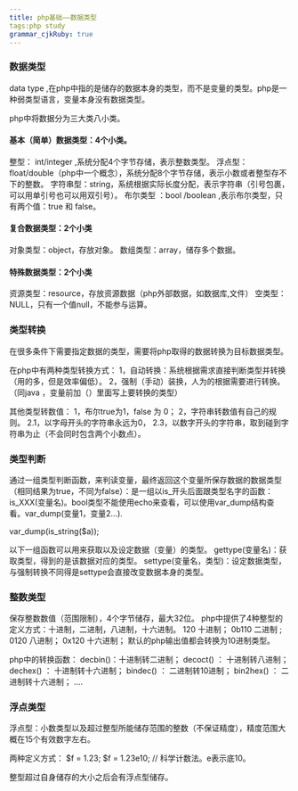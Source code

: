 ```yaml
---
title: php基础——数据类型
tags:php study
grammar_cjkRuby: true
---
```

### 数据类型
data type ,在php中指的是储存的数据本身的类型，而不是变量的类型。php是一种弱类型语言，变量本身没有数据类型。 

php中将数据分为三大类八小类。
#### 基本（简单）数据类型：4个小类。
整型： int/integer ,系统分配4个字节存储，表示整数类型。
浮点型：float/double（php中一个概念），系统分配8个字节存储，表示小数或者整型存不下的整数。
字符串型：string，系统根据实际长度分配，表示字符串（引号包裹，可以用单引号也可以用双引号）。
布尔类型 ：bool /boolean ,表示布尔类型，只有两个值：true 和 false。

#### 复合数据类型：2个小类
对象类型：object，存放对象。
数组类型：array，储存多个数据。

#### 特殊数据类型：2个小类
资源类型：resource，存放资源数据（php外部数据，如数据库,文件）
空类型： NULL，只有一个值null，不能参与运算。


### 类型转换
在很多条件下需要指定数据的类型，需要将php取得的数据转换为目标数据类型。

在php中有两种类型转换方式：
1，自动转换：系统根据需求直接判断类型并转换（用的多，但是效率偏低）。
2，强制（手动）装换，人为的根据需要进行转换。（同java ，变量前加（）里面写上要转换的类型）

其他类型转数值：
1，布尔true为1，false 为 0；
2，字符串转数值有自己的规则。
	2.1，以字母开头的字符串永远为0，
	2.3，以数字开头的字符串，取到碰到字符串为止（不会同时包含两个小数点）。


### 类型判断
通过一组类型判断函数，来判读变量，最终返回这个变量所保存数据的数据类型（相同结果为true，不同为false）：是一组以is_开头后面跟类型名字的函数：is_XXX(变量名)。bool类型不能使用echo来查看，可以使用var_dump结构查看。var_dump(变量1，变量2...).

var_dump(is_string($a));


以下一组函数可以用来获取以及设定数据（变量）的类型。
gettype(变量名)：获取类型，得到的是该数据对应的类型。
settype(变量名，类型)：设定数据类型，与强制转换不同得是settype会直接改变数据本身的类型。

### 整数类型
保存整数数值（范围限制），4个字节储存，最大32位。
php中提供了4种整型的定义方式：十进制，二进制，八进制，十六进制。
120   十进制；
0b110   二进制 ;
0120   八进制；
0x120  十六进制；
默认的php输出值都会转换为10进制类型。

php中的转换函数：
decbin()：十进制转二进制；
decoct() ： 十进制转八进制；
dechex() ： 十进制转十六进制；
bindec() ： 二进制转10进制；
bin2hex() ： 二进制转十六进制；
....

### 浮点类型
浮点型：小数类型以及超过整型所能储存范围的整数（不保证精度），精度范围大概在15个有效数字左右。

两种定义方式：
$f = 1.23;
$f = 1.23e10; // 科学计数法。e表示底10。

整型超过自身储存的大小之后会有浮点型储存。


